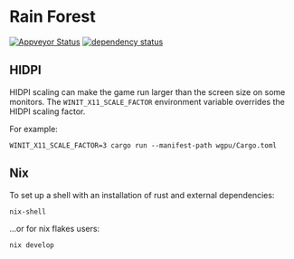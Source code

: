 # Rain Forest

[![Appveyor Status](https://ci.appveyor.com/api/projects/status/github/gridbugs/rainforest?branch=main&svg=true)](https://ci.appveyor.com/project/gridbugs/rainforest)
[![dependency status](https://deps.rs/repo/github/gridbugs/rainforest/status.svg)](https://deps.rs/repo/github/gridbugs/rainforest)

## HIDPI

HIDPI scaling can make the game run larger than the screen size on some monitors.
The `WINIT_X11_SCALE_FACTOR` environment variable overrides the HIDPI scaling factor.

For example:
```
WINIT_X11_SCALE_FACTOR=3 cargo run --manifest-path wgpu/Cargo.toml
```

## Nix

To set up a shell with an installation of rust and external dependencies:
```
nix-shell
```
...or for nix flakes users:
```
nix develop
```
